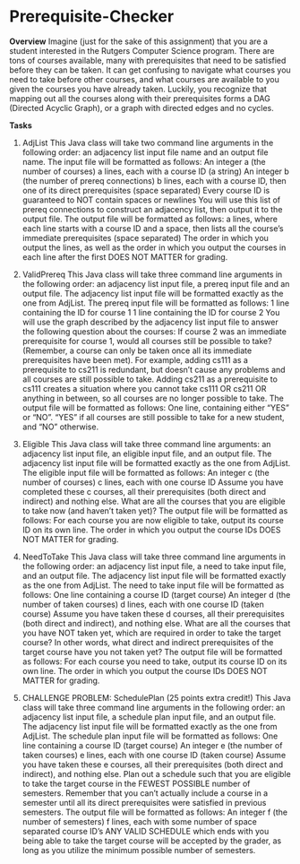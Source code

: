 # Prerequisite-Checker

**Overview**
Imagine (just for the sake of this assignment) that you are a student interested in the Rutgers Computer Science program. There are tons of courses available, many with prerequisites that need to be satisfied before they can be taken. It can get confusing to navigate what courses you need to take before other courses, and what courses are available to you given the courses you have already taken.
Luckily, you recognize that mapping out all the courses along with their prerequisites forms a DAG (Directed Acyclic Graph), or a graph with directed edges and no cycles.

**Tasks**

1. AdjList
This Java class will take two command line arguments in the following order: an adjacency list input file name and an output file name.
The input file will be formatted as follows:
An integer a (the number of courses)
a lines, each with a course ID (a string)
An integer b (the number of prereq connections)
b lines, each with a course ID, then one of its direct prerequisites (space separated)
Every course ID is guaranteed to NOT contain spaces or newlines
You will use this list of prereq connections to construct an adjacency list, then output it to the output file.
The output file will be formatted as follows:
a lines, where each line starts with a course ID and a space, then lists all the course’s immediate prerequisites (space separated)
The order in which you output the lines, as well as the order in which you output the courses in each line after the first DOES NOT MATTER for grading.

2. ValidPrereq
This Java class will take three command line arguments in the following order: an adjacency list input file, a prereq input file and an output file.
The adjacency list input file will be formatted exactly as the one from AdjList.
The prereq input file will be formatted as follows:
1 line containing the ID for course 1
1 line containing the ID for course 2
You will use the graph described by the adjacency list input file to answer the following question about the courses: If course 2 was an immediate prerequisite for course 1, would all courses still be possible to take? (Remember, a course can only be taken once all its immediate prerequisites have been met). For example, adding cs111 as a prerequisite to cs211 is redundant, but doesn’t cause any problems and all courses are still possible to take. Adding cs211 as a prerequisite to cs111 creates a situation where you cannot take cs111 OR cs211 OR anything in between, so all courses are no longer possible to take.
The output file will be formatted as follows:
One line, containing either “YES” or “NO”. “YES” if all courses are still possible to take for a new student, and “NO” otherwise.

3. Eligible
This Java class will take three command line arguments: an adjacency list input file, an eligible input file, and an output file.
The adjacency list input file will be formatted exactly as the one from AdjList.
The eligible input file will be formatted as follows:
An integer c (the number of courses)
c lines, each with one course ID
Assume you have completed these c courses, all their prerequisites (both direct and indirect) and nothing else. What are all the courses that you are eligible to take now (and haven’t taken yet)?
The output file will be formatted as follows:
For each course you are now eligible to take, output its course ID on its own line.
The order in which you output the course IDs DOES NOT MATTER for grading.

4. NeedToTake
This Java class will take three command line arguments in the following order: an adjacency list input file, a need to take input file, and an output file.
The adjacency list input file will be formatted exactly as the one from AdjList.
The need to take input file will be formatted as follows:
One line containing a course ID (target course)
An integer d (the number of taken courses)
d lines, each with one course ID (taken course)
Assume you have taken these d courses, all their prerequisites (both direct and indirect), and nothing else. What are all the courses that you have NOT taken yet, which are required in order to take the target course? In other words, what direct and indirect prerequisites of the target course have you not taken yet?
The output file will be formatted as follows:
For each course you need to take, output its course ID on its own line.
The order in which you output the course IDs DOES NOT MATTER for grading.

5. CHALLENGE PROBLEM: SchedulePlan (25 points extra credit!)
This Java class will take three command line arguments in the following order: an adjacency list input file, a schedule plan input file, and an output file.
The adjacency list input file will be formatted exactly as the one from AdjList.
The schedule plan input file will be formatted as follows:
One line containing a course ID (target course)
An integer e (the number of taken courses)
e lines, each with one course ID (taken course)
Assume you have taken these e courses, all their prerequisites (both direct and indirect), and nothing else. Plan out a schedule such that you are eligible to take the target course in the FEWEST POSSIBLE number of semesters. Remember that you can’t actually include a course in a semester until all its direct prerequisites were satisfied in previous semesters.
The output file will be formatted as follows:
An integer f (the number of semesters)
f lines, each with some number of space separated course ID’s
ANY VALID SCHEDULE which ends with you being able to take the target course will be accepted by the grader, as long as you utilize the minimum possible number of semesters.




